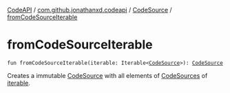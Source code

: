 [CodeAPI](../../index.md) / [com.github.jonathanxd.codeapi](../index.md) / [CodeSource](index.md) / [fromCodeSourceIterable](.)

# fromCodeSourceIterable

`fun fromCodeSourceIterable(iterable: Iterable<`[`CodeSource`](index.md)`>): `[`CodeSource`](index.md)

Creates a immutable [CodeSource](index.md) with all elements of [CodeSources](index.md) of [iterable](from-code-source-iterable.md#com.github.jonathanxd.codeapi.CodeSource.Companion$fromCodeSourceIterable(kotlin.collections.Iterable((com.github.jonathanxd.codeapi.CodeSource)))/iterable).

